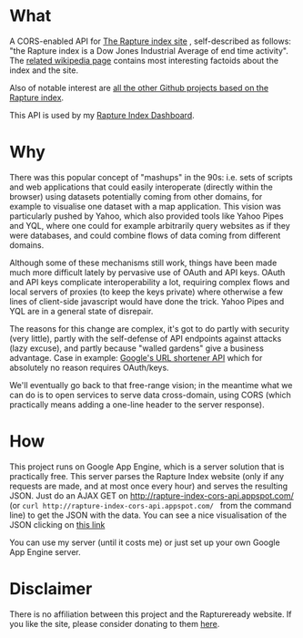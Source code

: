 # What

A CORS-enabled API for [The Rapture index site](http://www.raptureready.com/) , self-described as follows: "the Rapture index is a Dow Jones Industrial Average of end time activity". The [related wikipedia page](https://en.wikipedia.org/wiki/Rapture_Ready) contains most interesting factoids about the index and the site.

Also of notable interest are [all the other Github projects based on the Rapture index](https://github.com/search?utf8=%E2%9C%93&q=rapture+index).

This API is used by my [Rapture Index Dashboard](https://github.com/davidedc/Rapture-index-dashboard).

# Why

There was this popular concept of "mashups" in the 90s: i.e. sets of scripts and web applications that could easily interoperate (directly within the browser) using datasets potentially coming from other domains, for example to visualise one dataset with a map application. This vision was particularly pushed by Yahoo, which also provided tools like Yahoo Pipes and YQL, where one could for example arbitrarily query websites as if they were databases, and could combine flows of data coming from different domains.

Although some of these mechanisms still work, things have been made much more difficult lately by pervasive use of OAuth and API keys. OAuth and API keys complicate interoperability a lot, requiring complex flows and local servers of proxies (to keep the keys private) where otherwise a few lines of client-side javascript would have done the trick. Yahoo Pipes and YQL are in a general state of disrepair.

The reasons for this change are complex, it's got to do partly with security (very little), partly with the self-defense of API endpoints against attacks (lazy excuse), and partly because "walled gardens" give a business advantage. Case in example: [Google's URL shortener API](https://developers.google.com/url-shortener/v1/getting_started#OAuth2Authorizing) which for absolutely no reason requires OAuth/keys.

We'll eventually go back to that free-range vision; in the meantime what we can do is to open services to serve data cross-domain, using CORS (which practically means adding a one-line header to the server response).


# How

This project runs on Google App Engine, which is a server solution that is practically free. This server parses the Rapture Index website (only if any requests are made, and at most once every hour) and serves the resulting JSON. Just do an AJAX GET on http://rapture-index-cors-api.appspot.com/ (or ```curl http://rapture-index-cors-api.appspot.com/ ``` from the command line) to get the JSON with the data. You can see a nice visualisation of the JSON clicking on [this link](http://jsonviewer.stack.hu/#http://rapture-index-cors-api.appspot.com/)

You can use my server (until it costs me) or just set up your own Google App Engine server.

# Disclaimer

There is no affiliation between this project and the Raptureready website. If you like the site, please consider donating to them [here](https://www.raptureready.com/rr-an-donation.php). 